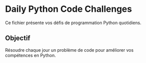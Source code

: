 # Daily Python Code Challenges

Ce fichier présente vos défis de programmation Python quotidiens.

## Objectif

Résoudre chaque jour un problème de code pour améliorer vos compétences en Python.
